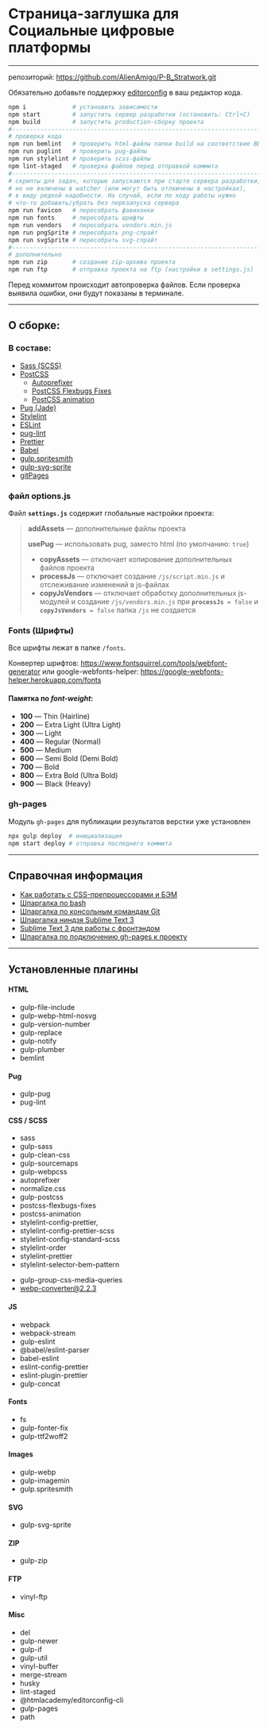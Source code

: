 # Страница-заглушка для Социальные цифровые платформы

---

репозиторий: https://github.com/AlienAmigo/P-B_Stratwork.git

Обязательно добавьте поддержку [editorconfig](https://editorconfig.org/#download) в ваш редактор кода.

```bash
npm i             # установить зависимости
npm start         # запустить сервер разработки (остановить: Ctrl+C)
npm build         # запустить production-сборку проекта
#-----------------------------------------------------------------------
# проверка кода
npm run bemlint   # проверить html-файлы папки build на соответствие BEM
npm run puglint   # проверить pug-файлы
npm run stylelint # проверить scss-файлы
npm lint-staged   # проверка файлов перед отправкой коммита
#-----------------------------------------------------------------------
# скрипты для задач, которые запускаются при старте сервера разработки,
# но не включены в watcher (или могут быть отлкючены в настройках),
# в виду редкой надобности. На случай, если по ходу работы нужно
# что-то добавить/убрать без перезапуска сервера
npm run favicon   # пересобрать фавиконки
npm run fonts     # пересобрать шрифты
npm run vendors   # пересобрать vendors.min.js
npm run pngSprite # пересобрать png-спрайт
npm run svgSprite # пересобрать svg-спрайт
#-----------------------------------------------------------------------
# дополнительно
npm run zip       # создание zip-архива проекта
npm run ftp       # отправка проекта на ftp (настройки в settings.js)
```

Перед коммитом происходит автопроверка файлов. Если проверка выявила ошибки, они будут показаны в терминале.

---

## О сборке:

### В составе:

- [Sass (SCSS)](https://sass-lang.com)
- [PostCSS](https://postcss.org)
  - [Autoprefixer](https://github.com/postcss/autoprefixer)
  - [PostCSS Flexbugs Fixes](https://github.com/luisrudge/postcss-flexbugs-fixes)
  - [PostCSS animation](https://github.com/zhouwenbin/postcss-animation)
- [Pug (Jade)](https://pugjs.org)
- [Stylelint](https://stylelint.io)
- [ESLint](https://eslint.org)
- [pug-lint](https://github.com/pugjs/pug-lint)
- [Prettier](https://prettier.io)
- [Babel](https://babeljs.io)
- [gulp.spritesmith](https://github.com/twolfson/gulp.spritesmith)
- [gulp-svg-sprite](https://www.npmjs.com/package/gulp-svg-sprite)
- [gitPages](https://pages.github.com)

### файл options.js

Файл **`settings.js`** содержит глобальные настройки проекта:

> **addAssets** — дополнительные файлы проекта
>
> **usePug** — использовать pug, заместо html (по умолчанию: `true`)
>
> - **copyAssets** — отключает копирование дополнительных файлов проекта
> - **processJs** — отключает создание `/js/script.min.js` и отслеживание изменений в js-файлах
> - **copyJsVendors** — отключает обработку дополнительных js-модулей и создание `/js/vendors.min.js`
  при **`processJs`**` = false` и **`copyJsVendors`**` = false` папка `/js` не создается

### Fonts (Шрифты)

Все шрифты лежат в папке `/fonts`.

Конвертер шрифтов: https://www.fontsquirrel.com/tools/webfont-generator
или google-webfonts-helper: https://google-webfonts-helper.herokuapp.com/fonts

#### Памятка по _font-weight_:

- **100** — Thin (Hairline)
- **200** — Extra Light (Ultra Light)
- **300** — Light
- **400** — Regular (Normal)
- **500** — Medium
- **600** — Semi Bold (Demi Bold)
- **700** — Bold
- **800** — Extra Bold (Ultra Bold)
- **900** — Black (Heavy)

### gh-pages

Модуль `gh-pages` для публикации результатов верстки уже установлен

```bash
npx gulp deploy  # инициализация
npm start deploy # отправка последнего коммита
```

---

## Справочная информация

- [Как работать с CSS-препроцессорами и БЭМ](http://nicothin.github.io/idiomatic-pre-CSS/)
- [Шпаргалка по bash](https://github.com/nicothin/web-development/tree/master/bash)
- [Шпаргалка по консольным командам Git](https://github.com/nicothin/web-development/tree/master/git)
- [Шпаргалка ниндзя Sublime Text 3](http://nicothin.github.io/sublime-text/sublime-text-3-hotkeys.html)
- [Sublime Text 3 для работы с фронтэндом](https://github.com/nicothin/sublime-text)
- [Шпаргалка по подключению gh-pages к проекту](https://nicothin.pro/page/gh-pages)

---

## Установленные плагины

#### HTML

- gulp-file-include
- gulp-webp-html-nosvg
- gulp-version-number
- gulp-replace
- gulp-notify
- gulp-plumber
- bemlint

#### Pug

- gulp-pug
- pug-lint

#### CSS / SCSS

- sass
- gulp-sass
- gulp-clean-css
- gulp-sourcemaps
- gulp-webpcss
- autoprefixer
- normalize.css
- gulp-postcss
- postcss-flexbugs-fixes
- postcss-animation
- stylelint-config-prettier,
- stylelint-config-prettier-scss
- stylelint-config-standard-scss
- stylelint-order
- stylelint-prettier
- stylelint-selector-bem-pattern
<!-- взаимосвязаны -->
- gulp-group-css-media-queries
- webp-converter@2.2.3

#### JS

- webpack
- webpack-stream
- gulp-eslint
- @babel/eslint-parser
- babel-eslint
- eslint-config-prettier
- eslint-plugin-prettier
- gulp-concat
#### Fonts

- fs
- gulp-fonter-fix
- gulp-ttf2woff2

#### Images

- gulp-webp
- gulp-imagemin
- gulp.spritesmith

#### SVG

- gulp-svg-sprite

#### ZIP

- gulp-zip

#### FTP

- vinyl-ftp

#### Misc

- del
- gulp-newer
- gulp-if
- gulp-util
- vinyl-buffer
- merge-stream
- husky
- lint-staged
- @htmlacademy/editorconfig-cli
- gulp-pages
- path
